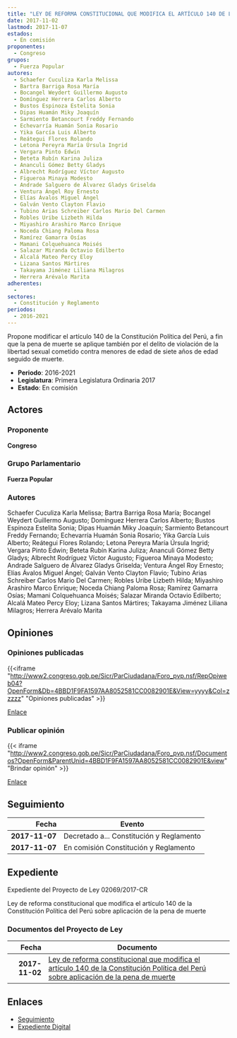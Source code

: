 ```yaml
---
title: "LEY DE REFORMA CONSTITUCIONAL QUE MODIFICA EL ARTÍCULO 140 DE LA CONSTITUCIÓN POLÍTICA DEL PERU SOBRE APLICACIÓN DE LA PENA DE MUERTE"
date: 2017-11-02
lastmod: 2017-11-07
estados: 
  - En comisión
proponentes: 
  - Congreso
grupos: 
  - Fuerza Popular
autores: 
  - Schaefer Cuculiza Karla Melissa
  - Bartra Barriga Rosa María
  - Bocangel Weydert Guillermo Augusto
  - Domínguez Herrera Carlos Alberto
  - Bustos Espinoza Estelita Sonia
  - Dipas Huamán Miky Joaquín
  - Sarmiento Betancourt Freddy Fernando
  - Echevarría Huamán Sonia Rosario
  - Yika García Luis Alberto
  - Reátegui Flores Rolando
  - Letona Pereyra María Úrsula Ingrid
  - Vergara Pinto Edwin
  - Beteta Rubín Karina Juliza
  - Ananculi Gómez Betty Gladys
  - Albrecht Rodríguez Víctor Augusto
  - Figueroa Minaya Modesto
  - Andrade Salguero de Álvarez Gladys Griselda
  - Ventura Ángel Roy Ernesto
  - Elías Ávalos Miguel Ángel
  - Galván Vento Clayton Flavio
  - Tubino Arias Schreiber Carlos Mario Del Carmen
  - Robles Uribe Lizbeth Hilda
  - Miyashiro Arashiro Marco Enrique
  - Noceda Chiang Paloma Rosa
  - Ramírez Gamarra Osías
  - Mamani Colquehuanca Moisés
  - Salazar Miranda Octavio Edilberto
  - Alcalá Mateo Percy Eloy
  - Lizana Santos Mártires
  - Takayama Jiménez Liliana Milagros
  - Herrera Arévalo Marita
adherentes: 
  - 
sectores: 
  - Constitución y Reglamento
periodos: 
  - 2016-2021
---
```


Propone modificar el artículo 140 de la Constitución Política del Perú, a fin que la pena de muerte se aplique también por el delito de violación de la libertad sexual cometido contra menores de edad de siete años de edad seguido de muerte.

- **Periodo**: 2016-2021
- **Legislatura**: Primera Legislatura Ordinaria 2017
- **Estado**: En comisión

## Actores

### Proponente

**Congreso**

### Grupo Parlamentario

**Fuerza Popular**

### Autores

Schaefer Cuculiza Karla Melissa; Bartra Barriga Rosa María; Bocangel Weydert Guillermo Augusto; Domínguez Herrera Carlos Alberto; Bustos Espinoza Estelita Sonia; Dipas Huamán Miky Joaquín; Sarmiento Betancourt Freddy Fernando; Echevarría Huamán Sonia Rosario; Yika García Luis Alberto; Reátegui Flores Rolando; Letona Pereyra María Úrsula Ingrid; Vergara Pinto Edwin; Beteta Rubín Karina Juliza; Ananculi Gómez Betty Gladys; Albrecht Rodríguez Víctor Augusto; Figueroa Minaya Modesto; Andrade Salguero de Álvarez Gladys Griselda; Ventura Ángel Roy Ernesto; Elías Ávalos Miguel Ángel; Galván Vento Clayton Flavio; Tubino Arias Schreiber Carlos Mario Del Carmen; Robles Uribe Lizbeth Hilda; Miyashiro Arashiro Marco Enrique; Noceda Chiang Paloma Rosa; Ramírez Gamarra Osías; Mamani Colquehuanca Moisés; Salazar Miranda Octavio Edilberto; Alcalá Mateo Percy Eloy; Lizana Santos Mártires; Takayama Jiménez Liliana Milagros; Herrera Arévalo Marita


## Opiniones

### Opiniones publicadas

{{<iframe "http://www2.congreso.gob.pe/Sicr/ParCiudadana/Foro_pvp.nsf/RepOpiweb04?OpenForm&Db=4BBD1F9FA1597AA8052581CC0082901E&View=yyyy&Col=zzzzz" "Opiniones publicadas" >}}

[Enlace](http://www2.congreso.gob.pe/Sicr/ParCiudadana/Foro_pvp.nsf/RepOpiweb04?OpenForm&Db=4BBD1F9FA1597AA8052581CC0082901E&View=yyyy&Col=zzzzz)
### Publicar opinión

{{< iframe "http://www2.congreso.gob.pe/Sicr/ParCiudadana/Foro_pvp.nsf/Documentos?OpenForm&ParentUnid=4BBD1F9FA1597AA8052581CC0082901E&view" "Brindar opinión" >}}

[Enlace](http://www2.congreso.gob.pe/Sicr/ParCiudadana/Foro_pvp.nsf/Documentos?OpenForm&ParentUnid=4BBD1F9FA1597AA8052581CC0082901E&view)

## Seguimiento

| Fecha | Evento |
|------:|--------|
| **2017-11-07** | Decretado a... Constitución y Reglamento|
| **2017-11-07** | En comisión Constitución y Reglamento|


## Expediente

Expediente del Proyecto de Ley 02069/2017-CR

Ley de reforma constitucional que modifica el artículo 140 de la Constitución Política del Perú sobre aplicación de la pena de muerte


### Documentos del Proyecto de Ley

| Fecha | Documento |
|------:|--------|
| **2017-11-02** | [Ley de reforma constitucional que modifica el artículo 140 de la Constitución Política del Perú sobre aplicación de la pena de muerte](http://www.leyes.congreso.gob.pe/Documentos/2016_2021/Proyectos_de_Ley_y_de_Resoluciones_Legislativas/PL0206920171102.pdf) |

## Enlaces 

- [Seguimiento](http://www2.congreso.gob.pehttp://www2.congreso.gob.pe/Sicr/TraDocEstProc/CLProLey2016.nsf/f7fff46988ca05b1052578e100829cc7/f98a79203735f50f052581cc00808d02?OpenDocument)
- [Expediente Digital](http://www2.congreso.gob.pehttp://www2.congreso.gob.pe/Sicr/TraDocEstProc/CLProLey2016.nsf/f7fff46988ca05b1052578e100829cc7/f98a79203735f50f052581cc00808d02?OpenDocument&Click=05257FB7005EB655.eb71d0cf91d8294e05256cdf006b5706/$Body/0.1C6C)
